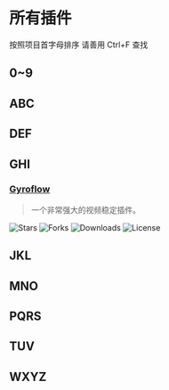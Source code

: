 # 所有插件

按照项目首字母排序
请善用 Ctrl+F 查找

## 0~9

## ABC

## DEF

## GHI

### [Gyroflow](https://github.com/gyroflow/gyroflow-plugins.git)
> 一个非常强大的视频稳定插件。

![Stars](https://img.shields.io/github/stars/gyroflow/gyroflow-plugins)
![Forks](https://img.shields.io/github/forks/gyroflow/gyroflow-plugins)
![Downloads](https://img.shields.io/github/downloads/gyroflow/gyroflow/total)
![License](https://img.shields.io/github/license/gyroflow/gyroflow-plugins)

## JKL

## MNO

## PQRS

## TUV

## WXYZ
